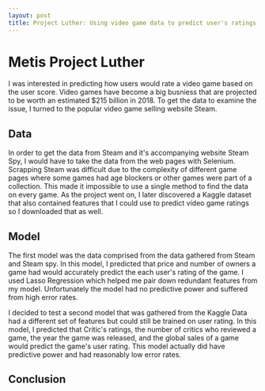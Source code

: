 ```yaml
---
layout: post
title: Project Luther: Using video game data to predict user's ratings of video games
---
```


# Metis Project Luther

I was interested in predicting how users would rate a video game based on the user score. Video games have become a big busniess that are projected to be worth an estimated $215 billion in 2018. To get the data to examine the issue, I turned to the popular video game selling website Steam.

## Data

In order to get the data from Steam and it's accompanying website Steam Spy, I would have to take the data from the web pages with Selenium. Scrapping Steam was difficult due to the complexity of different game pages where some games had age blockers or other games were part of a collection. This made it impossible to use a single method to find the data on every game. As the project went on, I later discovered a Kaggle dataset that also contained features that I could use to predict video game ratings so I downloaded that as well. 

## Model

The first model was the data comprised from the data gathered from Steam and Steam spy. In this model, I predicted that price and number of owners a game had would accurately predict the each user's rating of the game. I used Lasso Regression which helped me pair down redundant features from my model. Unfortunately the model had no predictive power and suffered from high error rates.

I decided to test a second model that was gathered from the Kaggle Data had a different set of features but could still be trained on user rating. In this model, I predicted that Critic's ratings, the number of critics who reviewed a game, the year the game was released, and the global sales of a game would predict the game's user rating. This model actually did have predictive power and had reasonably low error rates. 

## Conclusion


